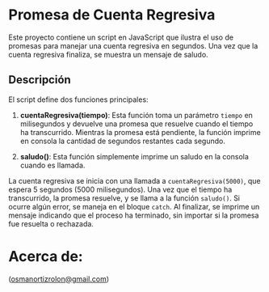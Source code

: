 # Promesa de Cuenta Regresiva

Este proyecto contiene un script en JavaScript que ilustra el uso de promesas para manejar una cuenta regresiva en segundos. Una vez que la cuenta regresiva finaliza, se muestra un mensaje de saludo.

## Descripción

El script define dos funciones principales:

1. **cuentaRegresiva(tiempo)**: Esta función toma un parámetro `tiempo` en milisegundos y devuelve una promesa que resuelve cuando el tiempo ha transcurrido. Mientras la promesa está pendiente, la función imprime en consola la cantidad de segundos restantes cada segundo.

2. **saludo()**: Esta función simplemente imprime un saludo en la consola cuando es llamada.

La cuenta regresiva se inicia con una llamada a `cuentaRegresiva(5000)`, que espera 5 segundos (5000 milisegundos). Una vez que el tiempo ha transcurrido, la promesa resuelve, y se llama a la función `saludo()`. Si ocurre algún error, se maneja en el bloque `catch`. Al finalizar, se imprime un mensaje indicando que el proceso ha terminado, sin importar si la promesa fue resuelta o rechazada.

# Acerca de:

(osmanortizrolon@gmail.com)
